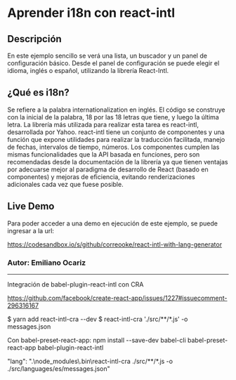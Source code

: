 # Aprender i18n con react-intl 

## Descripción

En este ejemplo sencillo se verá una lista, un buscador y un panel de configuración básico. 
Desde el panel de configuración se puede elegir el idioma, inglés o español, utilizando la librería React-Intl. 

## ¿Qué es i18n? 

Se refiere a la palabra internationalization en inglés. El código se construye con la inicial de la palabra, 18 por las 18 letras que tiene, y luego la última letra.
La librería más utilizada para realizar esta tarea es react-intl, desarrollada por Yahoo. 
react-intl tiene un conjunto de componentes y una función que expone utilidades para realizar la traducción facilitada, manejo de fechas, intervalos de tiempo, números. Los componentes cumplen las mismas funcionalidades que la API basada en funciones, pero son recomendadas desde la documentación de la librería ya que tienen ventajas por adecuarse mejor al paradigma de desarrollo de React (basado en componentes) y mejoras de eficiencia, evitando renderizaciones adicionales cada vez que fuese posible. 

## Live Demo

Para poder acceder a una demo en ejecución de este ejemplo, se puede ingresar a la url:

https://codesandbox.io/s/github/correooke/react-intl-with-lang-generator

### Autor: Emiliano Ocariz


------------

Integración de babel-plugin-react-intl con CRA

https://github.com/facebook/create-react-app/issues/1227#issuecomment-296316167

$ yarn add react-intl-cra --dev
$ react-intl-cra './src/**/*.js' -o messages.json


Con babel-preset-react-app: npm install --save-dev babel-cli babel-preset-react-app babel-plugin-react-intl


"lang": ".\\node_modules\\.bin\\react-intl-cra ./src/**/*.js -o ./src/languages/es/messages.json"